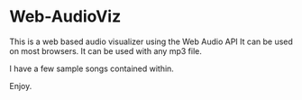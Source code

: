 # Web-AudioViz
This is a web based audio visualizer using the Web Audio API 
It can be used on most browsers.
It can be used with any mp3 file.

I have a few sample songs contained within.

Enjoy.
